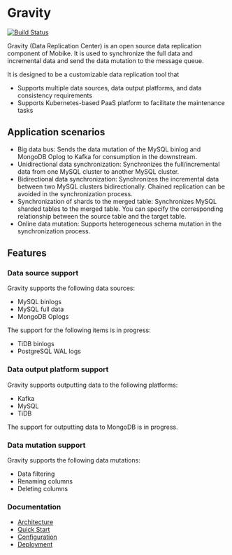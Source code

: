 # Gravity

[![Build Status](https://travis-ci.org/moiot/gravity.svg?branch=master)](https://travis-ci.org/moiot/gravity)

Gravity (Data Replication Center) is an open source data replication component of Mobike. It is used to synchronize the full data and incremental data and send the data mutation to the message queue.

It is designed to be a customizable data replication tool that

- Supports multiple data sources, data output platforms, and data consistency requirements
- Supports Kubernetes-based PaaS platform to facilitate the maintenance tasks

## Application scenarios

- Big data bus: Sends the data mutation of the MySQL binlog and MongoDB Oplog to Kafka for consumption in the downstream.
- Unidirectional data synchronization: Synchronizes the full/incremental data from one MySQL cluster to another MySQL cluster.
- Bidirectional data synchronization: Synchronizes the incremental data between two MySQL clusters bidirectionally. Chained replication can be avoided in the synchronization process.
- Synchronization of shards to the merged table: Synchronizes MySQL sharded tables to the merged table. You can specify the corresponding relationship between the source table and the target table.
- Online data mutation: Supports heterogeneous schema mutation in the synchronization process.

## Features

### Data source support

Gravity supports the following data sources:

- MySQL binlogs
- MySQL full data
- MongoDB Oplogs

The support for the following items is in progress:

- TiDB binlogs
- PostgreSQL WAL logs

### Data output platform support

Gravity supports outputting data to the following platforms:

- Kafka 
- MySQL
- TiDB

The support for outputting data to MongoDB is in progress. 

### Data mutation support

Gravity supports the following data mutations:

- Data filtering
- Renaming columns
- Deleting columns

### Documentation

- [Architecture](docs/2.0/00-arch-en.md)
- [Quick Start](docs/2.0/01-quick-start-en.md)
- [Configuration](docs/2.0/02-config-index-en.md)
- [Deployment](https://github.com/moiot/gravity-operator)